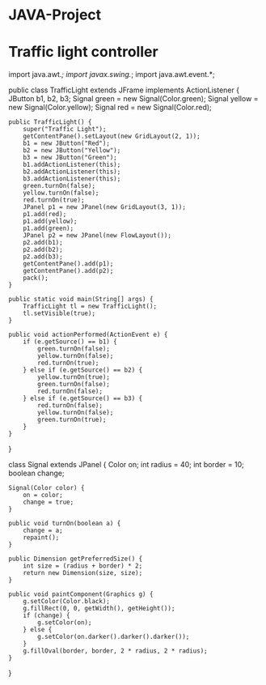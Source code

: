 # JAVA-Project
# Traffic light controller

import java.awt.*;
import javax.swing.*;
import java.awt.event.*;

public class TrafficLight extends JFrame implements ActionListener {
    JButton b1, b2, b3;
    Signal green = new Signal(Color.green);
    Signal yellow = new Signal(Color.yellow);
    Signal red = new Signal(Color.red);

    public TrafficLight() {
        super("Traffic Light");
        getContentPane().setLayout(new GridLayout(2, 1));
        b1 = new JButton("Red");
        b2 = new JButton("Yellow");
        b3 = new JButton("Green");
        b1.addActionListener(this);
        b2.addActionListener(this);
        b3.addActionListener(this);
        green.turnOn(false);
        yellow.turnOn(false);
        red.turnOn(true);
        JPanel p1 = new JPanel(new GridLayout(3, 1));
        p1.add(red);
        p1.add(yellow);
        p1.add(green);
        JPanel p2 = new JPanel(new FlowLayout());
        p2.add(b1);
        p2.add(b2);
        p2.add(b3);
        getContentPane().add(p1);
        getContentPane().add(p2);
        pack();
    }

    public static void main(String[] args) {
        TrafficLight tl = new TrafficLight();
        tl.setVisible(true);
    }

    public void actionPerformed(ActionEvent e) {
        if (e.getSource() == b1) {
            green.turnOn(false);
            yellow.turnOn(false);
            red.turnOn(true);
        } else if (e.getSource() == b2) {
            yellow.turnOn(true);
            green.turnOn(false);
            red.turnOn(false);
        } else if (e.getSource() == b3) {
            red.turnOn(false);
            yellow.turnOn(false);
            green.turnOn(true);
        }
    }
}

class Signal extends JPanel {
    Color on;
    int radius = 40;
    int border = 10;
    boolean change;

    Signal(Color color) {
        on = color;
        change = true;
    }

    public void turnOn(boolean a) {
        change = a;
        repaint();
    }

    public Dimension getPreferredSize() {
        int size = (radius + border) * 2;
        return new Dimension(size, size);
    }

    public void paintComponent(Graphics g) {
        g.setColor(Color.black);
        g.fillRect(0, 0, getWidth(), getHeight());
        if (change) {
            g.setColor(on);
        } else {
            g.setColor(on.darker().darker().darker());
        }
        g.fillOval(border, border, 2 * radius, 2 * radius);
    }
}
